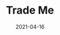 ---
layout: site
title: "Trade Me"
date: 2021-04-16
categories: [lifestyle]
version: 10.2.3
major: 10
minor: 2
patch: 3
slug: trade-me
link: https://trademe.co.nz/a/
submitter: pjpscriv
permalink: /sites/:slug
---